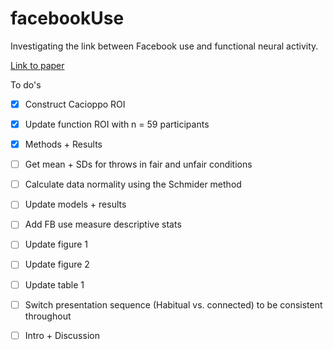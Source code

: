 # facebookUse
Investigating the link between Facebook use and functional neural activity.

[Link to paper](https://docs.google.com/document/d/1p0Fky0pZz1RUMb05-qyfKXwwtmXRbZVxl8dg6JDmnv0/edit?usp=sharing)


To do's

- [x] Construct Cacioppo ROI

- [x] Update function ROI with n = 59 participants

- [x] Methods + Results

- [ ] Get mean + SDs for throws in fair and unfair conditions

- [ ] Calculate data normality using the Schmider method

- [ ] Update models + results

- [ ] Add FB use measure descriptive stats

- [ ] Update figure 1

- [ ] Update figure 2

- [ ] Update table 1

- [ ] Switch presentation sequence (Habitual vs. connected) to be consistent throughout

- [ ] Intro + Discussion